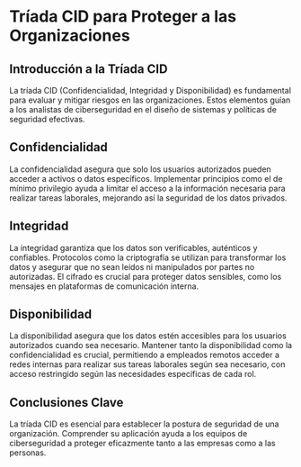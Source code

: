 # Tríada CID para Proteger a las Organizaciones

## Introducción a la Tríada CID

La tríada CID (Confidencialidad, Integridad y Disponibilidad) es fundamental para evaluar y mitigar riesgos en las organizaciones. Estos elementos guían a los analistas de ciberseguridad en el diseño de sistemas y políticas de seguridad efectivas.

## Confidencialidad

La confidencialidad asegura que solo los usuarios autorizados pueden acceder a activos o datos específicos. Implementar principios como el de mínimo privilegio ayuda a limitar el acceso a la información necesaria para realizar tareas laborales, mejorando así la seguridad de los datos privados.

## Integridad

La integridad garantiza que los datos son verificables, auténticos y confiables. Protocolos como la criptografía se utilizan para transformar los datos y asegurar que no sean leídos ni manipulados por partes no autorizadas. El cifrado es crucial para proteger datos sensibles, como los mensajes en plataformas de comunicación interna.

## Disponibilidad

La disponibilidad asegura que los datos estén accesibles para los usuarios autorizados cuando sea necesario. Mantener tanto la disponibilidad como la confidencialidad es crucial, permitiendo a empleados remotos acceder a redes internas para realizar sus tareas laborales según sea necesario, con acceso restringido según las necesidades específicas de cada rol.

## Conclusiones Clave

La tríada CID es esencial para establecer la postura de seguridad de una organización. Comprender su aplicación ayuda a los equipos de ciberseguridad a proteger eficazmente tanto a las empresas como a las personas.
